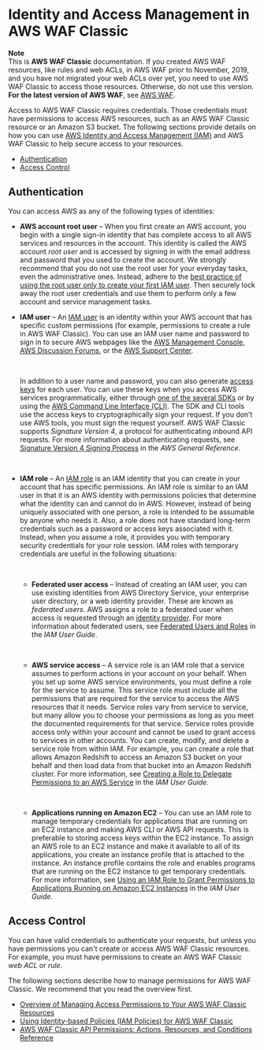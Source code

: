# Identity and Access Management in AWS WAF Classic<a name="classic-waf-auth-and-access-control"></a>

**Note**  
This is **AWS WAF Classic** documentation\. If you created AWS WAF resources, like rules and web ACLs, in AWS WAF prior to November, 2019, and you have not migrated your web ACLs over yet, you need to use AWS WAF Classic to access those resources\. Otherwise, do not use this version\.  
**For the latest version of AWS WAF**, see [AWS WAF](waf-chapter.md)\. 

Access to AWS WAF Classic requires credentials\. Those credentials must have permissions to access AWS resources, such as an AWS WAF Classic resource or an Amazon S3 bucket\. The following sections provide details on how you can use [AWS Identity and Access Management \(IAM\)](https://docs.aws.amazon.com/IAM/latest/UserGuide/introduction.html) and AWS WAF Classic to help secure access to your resources\.
+ [Authentication](#classic-authentication)
+ [Access Control](#classic-access-control)

## Authentication<a name="classic-authentication"></a>

You can access AWS as any of the following types of identities:
+ **AWS account root user** –  When you first create an AWS account, you begin with a single sign\-in identity that has complete access to all AWS services and resources in the account\. This identity is called the AWS account *root user* and is accessed by signing in with the email address and password that you used to create the account\. We strongly recommend that you do not use the root user for your everyday tasks, even the administrative ones\. Instead, adhere to the [best practice of using the root user only to create your first IAM user](https://docs.aws.amazon.com/IAM/latest/UserGuide/best-practices.html#create-iam-users)\. Then securely lock away the root user credentials and use them to perform only a few account and service management tasks\. 
+ **IAM user** – An [IAM user](https://docs.aws.amazon.com/IAM/latest/UserGuide/id_users.html) is an identity within your AWS account that has specific custom permissions \(for example, permissions to create a rule in AWS WAF Classic\)\. You can use an IAM user name and password to sign in to secure AWS webpages like the [AWS Management Console](https://console.aws.amazon.com/), [AWS Discussion Forums](https://forums.aws.amazon.com/), or the [AWS Support Center](https://console.aws.amazon.com/support/home#/)\.

   

  In addition to a user name and password, you can also generate [access keys](https://docs.aws.amazon.com/IAM/latest/UserGuide/id_credentials_access-keys.html) for each user\. You can use these keys when you access AWS services programmatically, either through [one of the several SDKs](https://aws.amazon.com/tools/#sdk) or by using the [AWS Command Line Interface \(CLI\)](https://aws.amazon.com/cli/)\. The SDK and CLI tools use the access keys to cryptographically sign your request\. If you don’t use AWS tools, you must sign the request yourself\. AWS WAF Classic supports *Signature Version 4*, a protocol for authenticating inbound API requests\. For more information about authenticating requests, see [Signature Version 4 Signing Process](https://docs.aws.amazon.com/general/latest/gr/signature-version-4.html) in the *AWS General Reference*\.

   
+ **IAM role** –  An [IAM role](https://docs.aws.amazon.com/IAM/latest/UserGuide/id_roles.html) is an IAM identity that you can create in your account that has specific permissions\. An IAM role is similar to an IAM user in that it is an AWS identity with permissions policies that determine what the identity can and cannot do in AWS\. However, instead of being uniquely associated with one person, a role is intended to be assumable by anyone who needs it\. Also, a role does not have standard long\-term credentials such as a password or access keys associated with it\. Instead, when you assume a role, it provides you with temporary security credentials for your role session\. IAM roles with temporary credentials are useful in the following situations:

   
  + **Federated user access** –  Instead of creating an IAM user, you can use existing identities from AWS Directory Service, your enterprise user directory, or a web identity provider\. These are known as *federated users*\. AWS assigns a role to a federated user when access is requested through an [identity provider](https://docs.aws.amazon.com/IAM/latest/UserGuide/id_roles_providers.html)\. For more information about federated users, see [Federated Users and Roles](https://docs.aws.amazon.com/IAM/latest/UserGuide/introduction_access-management.html#intro-access-roles) in the *IAM User Guide*\. 

     
  + **AWS service access** –  A service role is an IAM role that a service assumes to perform actions in your account on your behalf\. When you set up some AWS service environments, you must define a role for the service to assume\. This service role must include all the permissions that are required for the service to access the AWS resources that it needs\. Service roles vary from service to service, but many allow you to choose your permissions as long as you meet the documented requirements for that service\. Service roles provide access only within your account and cannot be used to grant access to services in other accounts\. You can create, modify, and delete a service role from within IAM\. For example, you can create a role that allows Amazon Redshift to access an Amazon S3 bucket on your behalf and then load data from that bucket into an Amazon Redshift cluster\. For more information, see [Creating a Role to Delegate Permissions to an AWS Service](https://docs.aws.amazon.com/IAM/latest/UserGuide/id_roles_create_for-service.html) in the *IAM User Guide*\. 

      
  + **Applications running on Amazon EC2** –  You can use an IAM role to manage temporary credentials for applications that are running on an EC2 instance and making AWS CLI or AWS API requests\. This is preferable to storing access keys within the EC2 instance\. To assign an AWS role to an EC2 instance and make it available to all of its applications, you create an instance profile that is attached to the instance\. An instance profile contains the role and enables programs that are running on the EC2 instance to get temporary credentials\. For more information, see [Using an IAM Role to Grant Permissions to Applications Running on Amazon EC2 Instances](https://docs.aws.amazon.com/IAM/latest/UserGuide/id_roles_use_switch-role-ec2.html) in the *IAM User Guide*\. 

## Access Control<a name="classic-access-control"></a>

You can have valid credentials to authenticate your requests, but unless you have permissions you can't create or access AWS WAF Classic resources\. For example, you must have permissions to create an AWS WAF Classic *web ACL* or *rule*\.

The following sections describe how to manage permissions for AWS WAF Classic\. We recommend that you read the overview first\.
+ [Overview of Managing Access Permissions to Your AWS WAF Classic Resources](classic-access-control-overview.md)
+  [Using Identity\-based Policies \(IAM Policies\) for AWS WAF Classic](classic-access-control-identity-based.md) 
+  [AWS WAF Classic API Permissions: Actions, Resources, and Conditions Reference](classic-waf-api-permissions-ref.md) 